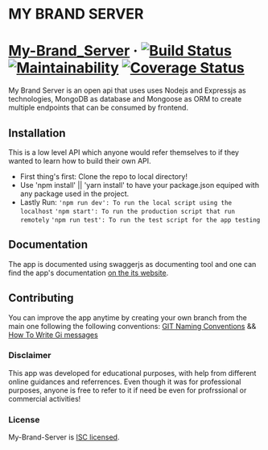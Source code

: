 # MY BRAND SERVER

# [My-Brand_Server](https://my-brand-pro.herokuapp.com/) &middot; [![Build Status](https://travis-ci.com/Procech20/My-Brand-Server.svg?branch=develop)](https://travis-ci.com/Procech20/My-Brand-Server) [![Maintainability](https://api.codeclimate.com/v1/badges/2dfef556e7cc4d72f5c3/maintainability)](https://codeclimate.com/github/Procech20/My-Brand-Server/maintainability) [![Coverage Status](https://coveralls.io/repos/github/Procech20/My-Brand-Server/badge.svg?branch=main)](https://coveralls.io/github/Procech20/My-Brand-Server?branch=main)

My Brand Server is an open api that uses uses Nodejs and Expressjs as technologies, MongoDB as database and Mongoose as ORM to create multiple endpoints that can be consumed by frontend.


## Installation

This is a low level API which anyone would refer themselves to if they wanted to learn how to build their own API.

* First thing's first: Clone the repo to local directory!
* Use 'npm install' || 'yarn install' to have your package.json equiped with any package used in the project.
* Lastly Run:
 ```'npm run dev': To run the local script using the localhost```
 ```'npm start': To run the production script that run remotely```
 ```'npm run test': To run the test script for the app testing```


## Documentation

The app is documented using swaggerjs as documenting tool and one can find the app's documentation [on the its website](https://my-brand-pro.herokuapp.com/api/docs).

## Contributing

You can improve the app anytime by creating your own branch from the main one following the following conventions: [GIT Naming Conventions](https://github.com/andela/forsetti-ah-frontend/wiki/GIT-Conventions) && [How To Write Gi messages](https://cbea.ms/git-commit/)


### Disclaimer
 This app was developed for educational purposes, with help from different online guidances and referrences. Even though it was for professional purposes, anyone is free to refer to it if need be even for profrssional or commercial activities!

### License

My-Brand-Server is [ISC licensed](./LICENSE).
